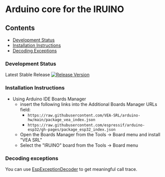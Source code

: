 # Arduino core for the IRUINO


## Contents
- [Development Status](#development-status)
- [Installation Instructions](#installation-instructions)
- [Decoding Exceptions](#decoding-exceptions)


### Development Status

Latest Stable Release  [![Release Version](https://img.shields.io/badge/release-v1.0-33cc33?style=plastic)](https://github.com/VEA-SRL/arduino-hw/releases/tag/v1.0) 


### Installation Instructions
- Using Arduino IDE Boards Manager
  + insert the following links into the Additional Boards Manager URLs field: 
    - `https://raw.githubusercontent.com/VEA-SRL/arduino-hw/main/package_vea_index.json` 
    - `https://raw.githubusercontent.com/espressif/arduino-esp32/gh-pages/package_esp32_index.json`
  + Open the Boards Manager from the Tools -> Board menu and install "VEA SRL"
  + Select the "IRUINO" board from the Tools -> Board menu


### Decoding exceptions

You can use [EspExceptionDecoder](https://github.com/me-no-dev/EspExceptionDecoder) to get meaningful call trace.

